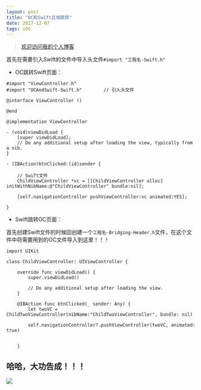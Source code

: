 ```yaml
---
layout: post
title: "OC和Swift互相跳转"
date: 2017-12-07
tags: iOS
---
```


> [欢迎访问我的个人博客](http://www.cenzhijun.top/)

首先在需要引入Swift的文件中导入头文件`#import "工程名-Swift.h"`

- OC跳转Swift页面：

```
#import "ViewController.h"
#import "OCAndSwift-Swift.h"        // 引入头文件

@interface ViewController ()

@end

@implementation ViewController

- (void)viewDidLoad {
    [super viewDidLoad];
    // Do any additional setup after loading the view, typically from a nib.
}

- (IBAction)btnClicked:(id)sender {
    
    // Swift文件
    ChildViewController *vc = [[ChildViewController alloc] initWithNibName:@"ChildViewController" bundle:nil];
    
    [self.navigationController pushViewController:vc animated:YES];
    
}
```

- Swift跳转OC页面：

首先创建Swift文件的时候回创建一个`工程名-Bridging-Header.h`文件，在这个文件中将需要用到的OC文件导入到这里！！！


```
import UIKit

class ChildViewController: UIViewController {

    override func viewDidLoad() {
        super.viewDidLoad()

        // Do any additional setup after loading the view.
    }

    @IBAction func btnClicked(_ sender: Any) {
        let twoVC = ChildTwoViewController(nibName:"ChildTwoViewController", bundle: nil)
        
        self.navigationController?.pushViewController(twoVC, animated: true)
        
        
    }
```

## 哈哈，大功告成！！！


![](http://otogtitz7.bkt.clouddn.com/2017-12-07-Swift-OC.gif)




